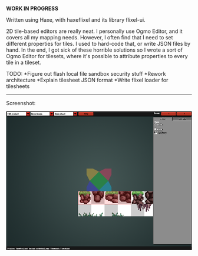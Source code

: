 **WORK IN PROGRESS**

Written using Haxe, with haxeflixel and its library flixel-ui.

2D tile-based editors are really neat. I personally use Ogmo Editor, and it covers all my mapping needs. However, I often find that I need to set different properties for tiles. I used to hard-code that, or write JSON files by hand. In the end, I got sick of these horrible solutions so I wrote a sort of Ogmo Editor for tilesets, where it's possible to attribute properties to every tile in a tileset.

TODO:
*Figure out flash local file sandbox security stuff
*Rework architecture
*Explain tilesheet JSON format
*Write flixel loader for tilesheets

***
Screenshot:

![alt text](https://raw.githubusercontent.com/Ohmnivore/TileSetter/master/SCREENSHOT.png "Screenshot")
